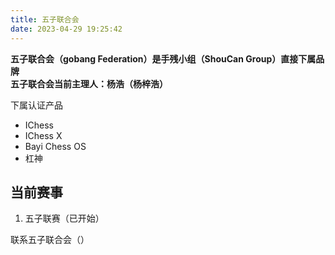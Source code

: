 ```yaml
---
title: 五子联合会
date: 2023-04-29 19:25:42
---
```

**五子联合会（gobang Federation）是手残小组（ShouCan Group）直接下属品牌**  
**五子联合会当前主理人：杨浩（杨梓浩）**

下属认证产品
- IChess
- IChess X
- Bayi Chess OS
- 杠神
  
## 当前赛事
1. 五子联赛（已开始）

联系五子联合会（）